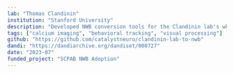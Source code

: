 ```yaml
---
lab: "Thomas Clandinin"
institution: "Stanford University"
description: "Developed NWB conversion tools for the Clandinin lab's whole-brain imaging data in Drosophila, featuring volumetric two-photon calcium imaging during locomotion. The conversion pipeline includes specialized interfaces for handling complex imaging data formats including NiFTI files, with support for brain-wide neural activity mapping during behavioral tasks."
tags: ["calcium imaging", "behavioral tracking", "visual processing"]
github: "https://github.com/catalystneuro/clandinin-lab-to-nwb"
dandi: "https://dandiarchive.org/dandiset/000727"
date: "2023-07"
funded_project: "SCPAB NWB Adoption"
---
```

